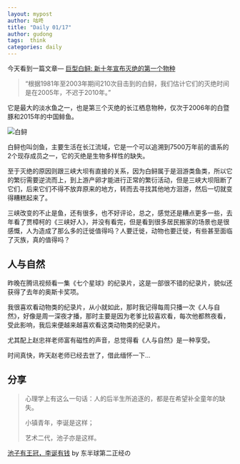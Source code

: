 ```yaml
---
layout: mypost
author: 咕咚
title: "Daily 01/17"
author: gudong
tags:  think
categories: daily
---
```




今天看到一篇文章— [巨型白鲟: 新十年宣布灭绝的第一个物种](https://www.caiyunapp.com/article1/?id=5e211126783bbc00c17887fa) 

> “根据1981年至2003年期间210次目击到的白鲟，我们估计它们的灭绝时间是在2005年，不迟于2010年。”

它是最大的淡水鱼之一，也是第三个灭绝的长江栖息物种，仅次于2006年的白暨豚和2015年的中国鲱鱼。

![白鲟](https://cdn.iflscience.com/images/5ca8a624-0699-50aa-ab8f-ffac725f80e5/medium-1578418087-cover-image.jpg)

白鲟也叫剑鱼，主要生活在长江流域，它是一个可以追溯到7500万年前的谱系的2个现存成员之一，它的灭绝是生物多样性的缺失。


至于灭绝的原因则跟三峡大坝有直接的关系，因为白鲟属于是洄游类鱼类，所以它的繁衍需要逆流而上，到上游产卵才能进行正常的繁衍活动，但是三峡大坝阻断了它们，后来它们不得不放弃原来的地方，转而去寻找其他地方洄游，然后一切就变得糟糕起来了。

三峡改变的不止是鱼，还有很多，也不好评论，总之，感觉还是糟点更多一些，去年看了贾樟柯的《三峡好人》，并没有看完，但是看到很多居民搬家的场景也是很感慨，人为造成了那么多的迁徙值得吗？人要迁徙，动物也要迁徙，有些甚至面临了灭族，真的值得吗？



## 人与自然
昨晚在腾讯视频看一集《七个星球》的纪录片，这是一部很不错的纪录片，貌似还获得了去年的奥斯卡奖项。

我很喜欢看动物类的纪录片，从小就如此，那时我记得每周只播一次《人与自然》，好像是周一深夜才播，那时主要是因为老爹比较喜欢看，每次他都熬夜看，受此影响，我后来便越来越喜欢看这类动物类的纪录片。

尤其配上赵忠祥老师富有磁性的声音，总觉得看《人与自然》是一种享受。

时间真快，昨天赵老师已经去世了，借此缅怀一下…

## 分享
> 心理学上有这么一句话：人的后半生所追逐的，都是在希望补全童年的缺失。
> 
> 小镇青年，李诞是这样；
> 
> 艺术二代，池子亦是这样。
> 


[池子有王冠，李诞有钱](https://mp.weixin.qq.com/s/Ya-xznCuGJUIETDQhzSAmA) by 东半球第二正经の
